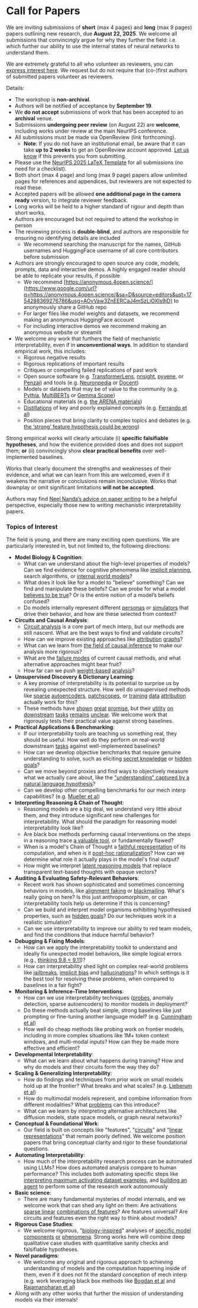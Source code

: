 # Call for Papers
We are inviting submissions of **short** (max 4 pages) and **long** (max 9 pages) papers outlining new research, due **August 22, 2025**. We welcome all submissions that convincingly argue for why they further the field: i.e. which further our ability to use the internal states of neural networks to understand them. 

We are extremely grateful to all who volunteer as reviewers, you can [express interest here](https://www.google.com/url?q=https://docs.google.com/forms/d/e/1FAIpQLSdiw1SJllzoTz_nqzDTzTOGb9DV3W_truQyh-WvYj_QGIi7Mg/viewform?usp%3Ddialog&sa=D&source=editors&ust=1754288369268539&usg=AOvVaw0cDpZQnA4OQAZ5_VMcmoU5). We request but do not require that (co-)first authors of submitted papers volunteer as reviewers. 

Details: 
* The workshop is **non-archival**.
* Authors will be notified of acceptance by **September 19**.
* We **do not accept** submissions of work that has been accepted to an **archival** venue.
* Submissions **undergoing peer review** (on August 22) are **welcome**, including works under review at the main NeurIPS conference.
* All submissions must be made via OpenReview (link forthcoming).
  * **Note**: If you do not have an institutional email, be aware that it can take **up to 2 weeks** to get an OpenReview account approved. [Let us know](mailto:neurips2025@mechinterpworkshop.com) if this prevents you from submitting.
* Please use the [NeurIPS 2025 LaTeX Template](https://www.google.com/url?q=https://media.neurips.cc/Conferences/NeurIPS2025/Styles.zip&sa=D&source=editors&ust=1754288369272712&usg=AOvVaw3cUFBPn8KZxg6LWWUC1IkZ) for all submissions (no need for a checklist).
* Both short (max 4 page) and long (max 9 page) papers allow unlimited pages for references and appendices, but reviewers are not expected to read these.
* Accepted papers will be allowed **one additional page in the camera ready** version, to integrate reviewer feedback.
* Long works will be held to a higher standard of rigour and depth than short works.
* Authors are encouraged but not required to attend the workshop in person
* The reviewing process is **double-blind**, and authors are responsible for ensuring no identifying details are included
  * We recommend searching the manuscript for the names, GitHub usernames and HuggingFace username of all core contributors before submission
* Authors are strongly encouraged to open source any code, models, prompts, data and interactive demos. A highly engaged reader should be able to replicate your results, if possible
  * We recommend [https://anonymous.4open.science/](https://www.google.com/url?q=https://anonymous.4open.science/&sa=D&source=editors&ust=1754288369276786&usg=AOvVaw3ZnEERCaJ4mSzLiOXIs9jD) to anonymously share a GitHub repo
  * For larger files like model weights and datasets, we recommend making an anonymous HuggingFace account
  * For including interactive demos we recommend making an anonymous website or streamlit
* We welcome any work that furthers the field of mechanistic interpretability, even if in **unconventional ways**. In addition to standard empirical work, this includes:
  * Rigorous negative results
  * Rigorous replications of important results
  * Critiques or compelling failed replications of past work
  * Open source software (e.g. [TransformerLens](https://www.google.com/url?q=https://github.com/neelnanda-io/TransformerLens&sa=D&source=editors&ust=1754288369279621&usg=AOvVaw0zNy8-kfq6AoztQD8vaVph), [nnsight](https://www.google.com/url?q=https://github.com/ndif-team/nnsight&sa=D&source=editors&ust=1754288369279908&usg=AOvVaw1Bp9rG0Ipiq4iswxJFwRNK), [pyvene](https://www.google.com/url?q=https://github.com/stanfordnlp/pyvene/tree/main/pyvene/models/mlp&sa=D&source=editors&ust=1754288369280192&usg=AOvVaw11EKfYve0oZ6_ukfaxqylk), or [Penzai](https://www.google.com/url?q=https://github.com/google-deepmind/penzai&sa=D&source=editors&ust=1754288369280460&usg=AOvVaw0UkvFK8xbriAOuE--F6duW)) and tools (e.g. [Neuronpedia](https://www.google.com/url?q=http://neuronpedia.org&sa=D&source=editors&ust=1754288369280708&usg=AOvVaw1z6lFP6ARJO7m5Joula4RR) or [Docent](https://www.google.com/url?q=https://transluce.org/introducing-docent&sa=D&source=editors&ust=1754288369280940&usg=AOvVaw30s4KhOJjsLHAvHk5f-q7N))
  * Models or datasets that may be of value to the community (e.g. [Pythia](https://www.google.com/url?q=https://arxiv.org/abs/2304.01373&sa=D&source=editors&ust=1754288369281582&usg=AOvVaw0CIMU-fbnWO9qyeds2lvEw), [MultiBERTs](https://www.google.com/url?q=https://arxiv.org/abs/2106.16163&sa=D&source=editors&ust=1754288369281815&usg=AOvVaw22LRMax-ENgm1FOfdjl_AC) or [Gemma Scope](https://www.google.com/url?q=https://arxiv.org/abs/2408.05147&sa=D&source=editors&ust=1754288369282066&usg=AOvVaw0GjzOnUOA5bWFGCcLwSQ5d))
  * Educational materials (e.g. [the ARENA materials](https://www.google.com/url?q=https://arena3-chapter1-transformer-interp.streamlit.app/&sa=D&source=editors&ust=1754288369282654&usg=AOvVaw2kiQDEv_KA0mQj_pL0A8HB))
  * [Distillations](https://www.google.com/url?q=https://distill.pub/2017/research-debt/&sa=D&source=editors&ust=1754288369283031&usg=AOvVaw3gdvZE5A_8zeeaYq1N4X6S) of key and poorly explained concepts (e.g. [Ferrando et al](https://www.google.com/url?q=https://arxiv.org/abs/2405.00208&sa=D&source=editors&ust=1754288369283504&usg=AOvVaw1vPP3oP1fQG1ibOYmAKkL-))
  * Position pieces that bring clarity to complex topics and debates (e.g. [the ‘strong’ feature hypothesis could be wrong](https://www.google.com/url?q=https://www.alignmentforum.org/posts/tojtPCCRpKLSHBdpn/the-strong-feature-hypothesis-could-be-wrong&sa=D&source=editors&ust=1754288369284352&usg=AOvVaw3FQ_gQKPreyLV6sau2R2BY))

Strong empirical works will clearly articulate (i) **specific falsifiable hypotheses**, and how the evidence provided does and does not support them; **or** (ii) convincingly show **clear practical benefits** over well-implemented baselines. 

Works that clearly document the strengths and weaknesses of their evidence, and what we can learn from this are welcomed, even if it weakens the narrative or conclusions remain inconclusive. Works that downplay or omit significant limitations **will not be accepted**. 

Authors may find [Neel Nanda’s advice on paper writing](https://www.google.com/url?q=https://www.alignmentforum.org/posts/eJGptPbbFPZGLpjsp/highly-opinionated-advice-on-how-to-write-ml-papers&sa=D&source=editors&ust=1754288369287760&usg=AOvVaw04OxLRW5_1Ga3iug40dIaW) to be a helpful perspective, especially those new to writing mechanistic interpretability papers. 
### Topics of Interest
The field is young, and there are many exciting open questions. We are particularly interested in, but not limited to, the following directions: 
* **Model Biology & Cognition**:
  * What can we understand about the high-level properties of models? Can we find evidence for cognitive phenomena like [implicit planning](https://www.google.com/url?q=https://transformer-circuits.pub/2025/attribution-graphs/biology.html%23dives-poems&sa=D&source=editors&ust=1754288369289891&usg=AOvVaw3Drz1_72OFWmWfwGhPHdmx), search algorithms, or [internal world models](https://www.google.com/url?q=https://arxiv.org/abs/2210.13382&sa=D&source=editors&ust=1754288369290319&usg=AOvVaw1l-2oT3RjPHdLLCmYlmYLS)?
  * What does it look like for a model to "believe" something? Can we find and manipulate these beliefs? Can we probe for what a model [believes to be true](https://www.google.com/url?q=https://arxiv.org/abs/2310.06824&sa=D&source=editors&ust=1754288369291114&usg=AOvVaw0AEsJ9Y_A-Y2mTMvCZ_mBL)? Or is the entire notion of a model’s beliefs confused?
  * Do models internally represent different [personas](https://www.google.com/url?q=https://arxiv.org/abs/2406.12094&sa=D&source=editors&ust=1754288369291848&usg=AOvVaw2DjdR-auz5-ypTpO-nvrWY) or [simulators](https://www.google.com/url?q=https://www.nature.com/articles/s41586-023-06647-8&sa=D&source=editors&ust=1754288369292136&usg=AOvVaw0-M9T2k9e6IJJFH1PEESPC) that drive their behavior, and how are these selected from context?
* **Circuits and Causal Analysis**:
  * [Circuit analysis](https://www.google.com/url?q=https://distill.pub/2020/circuits/zoom-in/&sa=D&source=editors&ust=1754288369293012&usg=AOvVaw2AKErV6OodCtf9H4_moS0-) is a core part of mech interp, but our methods are still nascent. What are the best ways to find and validate circuits?
  * How can we improve existing approaches like [attribution](https://www.google.com/url?q=https://arxiv.org/abs/2406.11944&sa=D&source=editors&ust=1754288369293895&usg=AOvVaw1WHR4sFuLR5VYQVkWr9ruY) [graphs](https://www.google.com/url?q=https://transformer-circuits.pub/2025/attribution-graphs/methods.html&sa=D&source=editors&ust=1754288369294167&usg=AOvVaw36dXBNqMyeovxnJ0ewyUNh)?
  * What can we learn from [the field of causal inference](https://www.google.com/url?q=https://arxiv.org/abs/2407.04690&sa=D&source=editors&ust=1754288369294625&usg=AOvVaw3p2ijeAUWwmrM0iJ0aC3fU) to make our analysis more rigorous?
  * What are the [failure modes](https://www.google.com/url?q=https://arxiv.org/abs/2307.15771&sa=D&source=editors&ust=1754288369295114&usg=AOvVaw1Y0hTycJL9OJa2O2n6ns_H) of current causal methods, and what alternative approaches might bear fruit?
  * How far can we push [weight-based](https://www.google.com/url?q=https://arxiv.org/abs/2301.05217&sa=D&source=editors&ust=1754288369295808&usg=AOvVaw3pyDtl5mhlLUFR7Z-6HZFR) [analysis](https://www.google.com/url?q=https://arxiv.org/abs/2410.08417&sa=D&source=editors&ust=1754288369296045&usg=AOvVaw1y6IdQCTbWDpofDq1v0QVR)?
* **Unsupervised Discovery & Dictionary Learning**:
  * A key promise of interpretability is its potential to surprise us by revealing unexpected structure. How well do unsupervised methods like [sparse](https://www.google.com/url?q=https://arxiv.org/abs/2103.15949&sa=D&source=editors&ust=1754288369297237&usg=AOvVaw2Z2kYYo1ClxqJf2MP1hQHl) [autoencoders](https://www.google.com/url?q=https://transformer-circuits.pub/2023/monosemantic-features&sa=D&source=editors&ust=1754288369297645&usg=AOvVaw01TnifI_Y3nZAVue4Pvf2T), [patch](https://www.google.com/url?q=https://arxiv.org/abs/2401.06102&sa=D&source=editors&ust=1754288369297933&usg=AOvVaw0jFQbJcEFug5wZDjsX2kSM)[scopes](https://www.google.com/url?q=https://arxiv.org/abs/2403.10949v2&sa=D&source=editors&ust=1754288369298124&usg=AOvVaw1f7tD1My927rLde3UqhqGl), or [training](https://www.google.com/url?q=https://proceedings.mlr.press/v70/koh17a?ref%3Dhttps://githubhelp.com&sa=D&source=editors&ust=1754288369298419&usg=AOvVaw00S7oNnitMbO67VeEtc6p5) [data](https://www.google.com/url?q=https://arxiv.org/abs/2308.03296&sa=D&source=editors&ust=1754288369298643&usg=AOvVaw3VY2g7e8Vv7puwL5E-0TTo) [attribution](https://www.google.com/url?q=https://arxiv.org/abs/2205.11482&sa=D&source=editors&ust=1754288369298843&usg=AOvVaw3RcBXkJz1VffLPxJmGG4ho) actually work for this?
  * These methods have [shown](https://www.google.com/url?q=https://transformer-circuits.pub/2024/scaling-monosemanticity/index.html&sa=D&source=editors&ust=1754288369299398&usg=AOvVaw3VLaRhaSX3H--hHoh3W461) [great](https://www.google.com/url?q=https://transformer-circuits.pub/2025/attribution-graphs/biology.html&sa=D&source=editors&ust=1754288369299688&usg=AOvVaw2CPLJWqjaNjyk1tRbinb_T) [promise](https://www.google.com/url?q=https://arxiv.org/abs/2503.10965&sa=D&source=editors&ust=1754288369299910&usg=AOvVaw2m8U7U7qJepnh2eXhKZtX8), but their [utility](https://www.google.com/url?q=https://arxiv.org/abs/2502.16681&sa=D&source=editors&ust=1754288369300151&usg=AOvVaw0vTlsvXPb1-o8uLE66hdOw) [on](https://www.google.com/url?q=https://www.tilderesearch.com/blog/sieve&sa=D&source=editors&ust=1754288369300355&usg=AOvVaw3A8MtKKSl9z-8IK-JBc4Em) [downstream](https://www.google.com/url?q=https://arxiv.org/abs/2501.17148&sa=D&source=editors&ust=1754288369300579&usg=AOvVaw2wqFPeXaLQFerCmjC61QKo) [tasks](https://www.google.com/url?q=https://transformer-circuits.pub/2024/features-as-classifiers/index.html&sa=D&source=editors&ust=1754288369300837&usg=AOvVaw0qbLM9JsTSNAc9vp71br0a) [remains](https://www.google.com/url?q=https://arxiv.org/abs/2502.04382&sa=D&source=editors&ust=1754288369301041&usg=AOvVaw3PpQbUUzAtPyKPEoVgysp0) [unclear](https://www.google.com/url?q=https://www.alignmentforum.org/posts/4uXCAJNuPKtKBsi28/negative-results-for-saes-on-downstream-tasks&sa=D&source=editors&ust=1754288369301386&usg=AOvVaw1JvzKOrb1J8KarcbjVYliT). We welcome work that rigorously tests their practical value against strong baselines.
* **Practical Applications & Benchmarking**:
  * If our interpretability tools are teaching us something real, they should be useful. How well do they perform on real-world downstream [tasks](https://www.google.com/url?q=https://www.lesswrong.com/posts/wGRnzCFcowRCrpX4Y/downstream-applications-as-validation-of-interpretability&sa=D&source=editors&ust=1754288369303013&usg=AOvVaw3WW71Iu0huhITxixY0KPLV) against well-implemented baselines?
  * How can we develop objective benchmarks that require genuine understanding to solve, such as eliciting [secret knowledge](https://www.google.com/url?q=https://arxiv.org/abs/2505.14352&sa=D&source=editors&ust=1754288369303859&usg=AOvVaw2DPjRaC0VmYd3sQooxgdfe) or [hidden goals](https://www.google.com/url?q=https://arxiv.org/abs/2503.10965&sa=D&source=editors&ust=1754288369304116&usg=AOvVaw2RsYDvg4A0rJumF8R6tyqL)?
  * Can we move beyond proxies and find ways to objectively measure what we actually care about, like the ["understanding" captured by a natural language hypothesis](https://www.google.com/url?q=https://arxiv.org/abs/2502.04382&sa=D&source=editors&ust=1754288369304998&usg=AOvVaw2NRHUmRj-gFS97J22YQRQt)?
  * Can we develop other compelling benchmarks for our mech interp capabilities? (e.g. [Mueller et al](https://www.google.com/url?q=https://arxiv.org/abs/2504.13151&sa=D&source=editors&ust=1754288369305673&usg=AOvVaw2GL789EN4CKnYnzSUQgLkG))
* **Interpreting Reasoning & Chain of Thought**:
  * Reasoning models are a big deal, we understand very little about them, and they introduce significant new challenges for interpretability. What should the paradigm for reasoning model interpretability look like?
  * Are black box methods performing causal interventions on the steps in a reasoning trace [a valuable tool](https://www.google.com/url?q=https://arxiv.org/abs/2506.19143&sa=D&source=editors&ust=1754288369307672&usg=AOvVaw1JElqfli_ctXm89-0rCM8u), or fundamentally flawed?
  * When is a model's Chain of Thought a [faithful representation](https://www.google.com/url?q=https://arxiv.org/abs/2305.04388&sa=D&source=editors&ust=1754288369308294&usg=AOvVaw23502qguwCsfTGpeoiXcoI) of its computation, and when is it [post-hoc rationalization](https://www.google.com/url?q=https://arxiv.org/abs/2503.08679&sa=D&source=editors&ust=1754288369308717&usg=AOvVaw17MPpNqO6ZhnCzSxlnEzJr)? How can we determine what role it actually plays in the model's final output?
  * How might we interpret [latent reasoning models](https://www.google.com/url?q=https://arxiv.org/abs/2412.06769&sa=D&source=editors&ust=1754288369309493&usg=AOvVaw1ZeDF7vsWySzNHR_ARBwNn) that replace transparent text-based thoughts with opaque vectors?
* **Auditing & Evaluating Safety-Relevant Behaviors**:
  * Recent work has shown sophisticated and sometimes concerning behaviors in models, like [alignment faking](https://www.google.com/url?q=https://arxiv.org/abs/2412.14093&sa=D&source=editors&ust=1754288369310774&usg=AOvVaw342bJTlxDszcWTDsZ3t9PL) or [blackmailing](https://www.google.com/url?q=https://www.anthropic.com/research/agentic-misalignment&sa=D&source=editors&ust=1754288369311072&usg=AOvVaw3EB5V6QZ5acdyVrqXnRiKq). What's really going on here? Is this just anthropomorphism, or can interpretability tools help us determine if this is concerning?
  * Can we build and interpret model organisms exhibiting hypothesised properties, such as [hidden goals](https://www.google.com/url?q=https://arxiv.org/abs/2503.10965&sa=D&source=editors&ust=1754288369312196&usg=AOvVaw06QFKTQe_fKz5Cy-tn8haK)? Do our techniques work in a realistic simulation?
  * Can we use interpretability to improve our ability to red team models, and find the conditions that induce harmful behavior?
* **Debugging & Fixing Models**:
  * How can we apply the interpretability toolkit to understand and ideally fix unexpected model behaviors, like simple logical errors (e.g., [thinking 9.8 < 9.11](https://www.google.com/url?q=https://transluce.org/observability-interface&sa=D&source=editors&ust=1754288369314016&usg=AOvVaw03uaFKnZTjzpK9pXFY-hiG))?
  * How can interpretability shed light on complex real-world problems like [jailbreaks](https://www.google.com/url?q=https://transformer-circuits.pub/2025/attribution-graphs/biology.html%23dives-jailbreak&sa=D&source=editors&ust=1754288369314766&usg=AOvVaw0YDQ_SawQAPiAIv9CFrwTx), [implicit bias](https://www.google.com/url?q=https://arxiv.org/abs/2506.10922&sa=D&source=editors&ust=1754288369315082&usg=AOvVaw2A3ICofe7DMJ-oexb00W9Y) and [hallucinations](https://www.google.com/url?q=https://arxiv.org/abs/2411.14257&sa=D&source=editors&ust=1754288369315358&usg=AOvVaw1ducVm0uhIjB8W01PhohEu)? In which settings is it the best tool for resolving these problems, when compared to baselines in a fair fight?
* **Monitoring & Inference-Time Interventions**:
  * How can we use interpretability techniques ([probes](https://www.google.com/url?q=https://arxiv.org/abs/2102.12452&sa=D&source=editors&ust=1754288369316648&usg=AOvVaw0E6Bp7LE-DZ5ozdzXeZaqs), anomaly detection, sparse autoencoders) to monitor models in deployment?
  * Do these methods actually beat simple, strong baselines like just prompting or fine-tuning another language model? (e.g. [Cunningham et al](https://www.google.com/url?q=https://alignment.anthropic.com/2025/cheap-monitors/&sa=D&source=editors&ust=1754288369317819&usg=AOvVaw004YN3C3fr7_ZXI35v21kk))
  * How well do cheap methods like probing work on frontier models, including in more complex situations like 1M+ token context windows, and multi-modal inputs? How can they be made more effective and efficient?
* **Developmental Interpretability**:
  * What can we learn about what happens during training? How and why do models and their circuits form the way they do?
* **Scaling & Generalizing Interpretability**:
  * How do findings and techniques from prior work on small models hold up at the frontier? What breaks and what scales? (e.g. [Lieberum et al](https://www.google.com/url?q=https://arxiv.org/abs/2307.09458&sa=D&source=editors&ust=1754288369320505&usg=AOvVaw2WfsFtgneOOBcNGWHxoFLF))
  * How do multimodal models represent, and combine information from different modalities? What [problems](https://www.google.com/url?q=https://openreview.net/pdf?id%3DVUhRdZp8ke&sa=D&source=editors&ust=1754288369321251&usg=AOvVaw0OZ0Mzknl50wFcF5YTHqnr) can this introduce?
  * What can we learn by interpreting alternative architectures like diffusion models, state space models, or graph neural networks?
* **Conceptual & Foundational Work**:
  * Our field is built on concepts like "features", "[circuits](https://www.google.com/url?q=https://distill.pub/2020/circuits/zoom-in/&sa=D&source=editors&ust=1754288369322648&usg=AOvVaw0qfY2GVmrwNU_xPoaLGoO6)" and “[linear representations](https://www.google.com/url?q=https://transformer-circuits.pub/2024/july-update/index.html%23linear-representations&sa=D&source=editors&ust=1754288369323060&usg=AOvVaw09F1RO28_G3fdt213w5mnP)” that remain poorly defined. We welcome position papers that bring conceptual clarity and rigor to these foundational questions.
* **Automating Interpretability**:
  * How much of the interpretability research process can be automated using LLMs? How does automated analysis compare to human performance? This includes both automating specific steps like [interpreting maximum activating dataset examples](https://www.google.com/url?q=https://openaipublic.blob.core.windows.net/neuron-explainer/paper/index.html&sa=D&source=editors&ust=1754288369325015&usg=AOvVaw3wf7DMai271mgipqpAbIqh), and [building an agent](https://www.google.com/url?q=https://arxiv.org/abs/2404.14394&sa=D&source=editors&ust=1754288369325354&usg=AOvVaw3GX_8Yj1R23ZjKq-KuEAlR) to perform some of the research work autonomously
* **Basic science**:
  * There are many fundamental mysteries of model internals, and we welcome work that can shed any light on them: Are activations [sparse linear](https://www.google.com/url?q=https://arxiv.org/abs/1601.03764&sa=D&source=editors&ust=1754288369326532&usg=AOvVaw3aVDMGEQoHOZRkCQB4wlpN) [combinations of features](https://www.google.com/url?q=https://transformer-circuits.pub/2022/toy_model/index.html&sa=D&source=editors&ust=1754288369326875&usg=AOvVaw17d-ovDwsPkPfRoDqpkLyO)? Are features universal? Are circuits and features even the right way to think about models?
* **Rigorous Case Studies**:
  * We welcome rigorous, "[biology-inspired](https://www.google.com/url?q=https://distill.pub/2020/circuits/curve-circuits/&sa=D&source=editors&ust=1754288369327960&usg=AOvVaw2EC0J0M5msp71EjkoBzwNZ)" analyses of [specific model](https://www.google.com/url?q=https://arxiv.org/abs/2310.04625&sa=D&source=editors&ust=1754288369328335&usg=AOvVaw1FFPodLhdsSRO04GlJtU6A) [components](https://www.google.com/url?q=https://transformer-circuits.pub/2024/scaling-monosemanticity/index.html&sa=D&source=editors&ust=1754288369328627&usg=AOvVaw3F9LcHlpihkuYXdfZUPUiv) [or](https://www.google.com/url?q=https://arxiv.org/abs/2305.01610&sa=D&source=editors&ust=1754288369328819&usg=AOvVaw0qOO9uC-kTt9nnIJw1ZJT0) [phenomena](https://www.google.com/url?q=https://arxiv.org/abs/2306.09346&sa=D&source=editors&ust=1754288369329038&usg=AOvVaw015QBRufOi2vO8GL4kemRC). Strong works here will combine deep qualitative case studies with quantitative sanity checks and falsifiable hypotheses.
* **Novel paradigms**:
  * We welcome any original and rigorous approach to achieving understanding of models and the computation happening inside of them, even if it does not fit the standard conception of mech interp (e.g. work leveraging black box methods like [Bogdan et al](https://www.google.com/url?q=https://arxiv.org/abs/2506.19143&sa=D&source=editors&ust=1754288369330919&usg=AOvVaw0f7VA5DdTMsJlsauDD7GT2) and [Rajamanoharan et al](https://www.google.com/url?q=https://www.alignmentforum.org/posts/wnzkjSmrgWZaBa2aC/self-preservation-or-instruction-ambiguity-examining-the&sa=D&source=editors&ust=1754288369331394&usg=AOvVaw3r8YvnnRju5X6xukVX0xqN))
* Along with any other works that further the mission of understanding models via their internals!